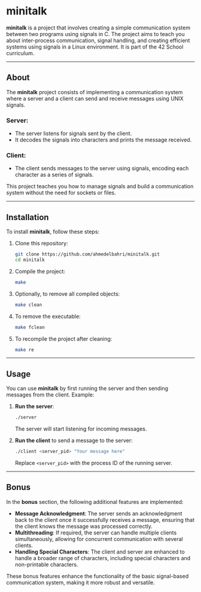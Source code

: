 # minitalk

**minitalk** is a project that involves creating a simple communication system between two programs using signals in C. The project aims to teach you about inter-process communication, signal handling, and creating efficient systems using signals in a Linux environment. It is part of the 42 School curriculum.

---

## About

The **minitalk** project consists of implementing a communication system where a server and a client can send and receive messages using UNIX signals.

### Server:
- The server listens for signals sent by the client.
- It decodes the signals into characters and prints the message received.

### Client:
- The client sends messages to the server using signals, encoding each character as a series of signals.
  
This project teaches you how to manage signals and build a communication system without the need for sockets or files.

---

## Installation

To install **minitalk**, follow these steps:

1. Clone this repository:
    ```bash
    git clone https://github.com/ahmedelbahri/minitalk.git
    cd minitalk
    ```

2. Compile the project:
    ```bash
    make
    ```

3. Optionally, to remove all compiled objects:
    ```bash
    make clean
    ```

4. To remove the executable:
    ```bash
    make fclean
    ```

5. To recompile the project after cleaning:
    ```bash
    make re
    ```

---

## Usage

You can use **minitalk** by first running the server and then sending messages from the client. Example:

1. **Run the server**:
    ```bash
    ./server
    ```

    The server will start listening for incoming messages.

2. **Run the client** to send a message to the server:
    ```bash
    ./client <server_pid> "Your message here"
    ```

    Replace `<server_pid>` with the process ID of the running server.

---

## Bonus

In the **bonus** section, the following additional features are implemented:

- **Message Acknowledgment**: The server sends an acknowledgment back to the client once it successfully receives a message, ensuring that the client knows the message was processed correctly.
- **Multithreading**: If required, the server can handle multiple clients simultaneously, allowing for concurrent communication with several clients.
- **Handling Special Characters**: The client and server are enhanced to handle a broader range of characters, including special characters and non-printable characters.

These bonus features enhance the functionality of the basic signal-based communication system, making it more robust and versatile.

